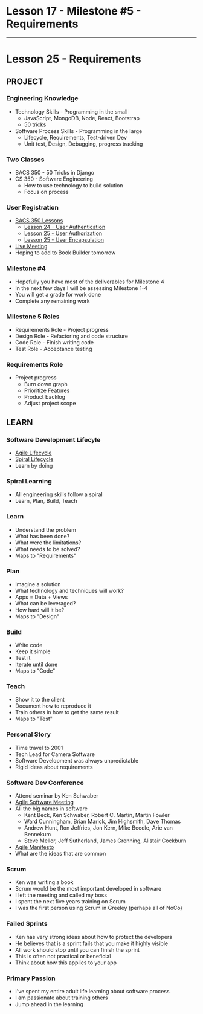 # Lesson 17 - Milestone #5 - Requirements

---

# Lesson 25 - Requirements


## PROJECT

### Engineering Knowledge
* Technology Skills - Programming in the small
    * JavaScript, MongoDB, Node, React, Bootstrap
    * 50 tricks
* Software Process Skills - Programming in the large
    * Lifecycle, Requirements, Test-driven Dev
    * Unit test, Design, Debugging, progress tracking
    
    
### Two Classes
* BACS 350 - 50 Tricks in Django
* CS 350 - Software Engineering
    * How to use technology to build solution
    * Focus on process


### User Registration
* [BACS 350 Lessons](https://shrinking-world.com/course/bacs350/lesson/Index)
    * [Lesson 24 - User Authentication](https://shrinking-world.com/course/bacs350/lesson/24)
    * [Lesson 25 - User Authorization](https://shrinking-world.com/course/bacs350/lesson/25)
    * [Lesson 25 - User Encapsulation](https://shrinking-world.com/course/bacs350/lesson/26)
* [Live Meeting](https://unco.zoom.us/j/95419819180)
* Hoping to add to Book Builder tomorrow
    

### Milestone #4 
* Hopefully you have most of the deliverables for Milestone 4
* In the next few days I will be assessing Milestone 1-4
* You will get a grade for work done
* Complete any remaining work


### Milestone 5 Roles
* Requirements Role - Project progress
* Design Role - Refactoring and code structure
* Code Role - Finish writing code
* Test Role - Acceptance testing
    
    
### Requirements Role
* Project progress
    * Burn down graph
    * Prioritize Features
    * Product backlog 
    * Adjust project scope
 
 

## LEARN

### Software Development Lifecyle
* [Agile Lifecycle](https://www.tutorialspoint.com/sdlc/sdlc_agile_model.htm)
* [Spiral Lifecycle](https://www.tutorialspoint.com/sdlc/sdlc_spiral_model.htm)
* Learn by doing


### Spiral Learning
* All engineering skills follow a spiral
* Learn, Plan, Build, Teach


### Learn
* Understand the problem
* What has been done?
* What were the limitations?
* What needs to be solved?
* Maps to "Requirements"


### Plan
* Imagine a solution
* What technology and techniques will work?
* Apps = Data + Views
* What can be leveraged?
* How hard will it be?
* Maps to "Design"


### Build
* Write code
* Keep it simple
* Test it
* Iterate until done
* Maps to "Code"


### Teach
* Show it to the client
* Document how to reproduce it
* Train others in how to get the same result
* Maps to "Test"


### Personal Story
* Time travel to 2001
* Tech Lead for Camera Software
* Software Development was always unpredictable
* Rigid ideas about requirements


### Software Dev Conference
* Attend seminar by Ken Schwaber
* [Agile Software Meeting](https://agilemanifesto.org/history.html)
* All the big names in software
    * Kent Beck, Ken Schwaber,  Robert C. Martin, Martin Fowler
    * Ward Cunningham,  Brian Marick, Jim Highsmith, Dave Thomas
    * Andrew Hunt, Ron Jeffries, Jon Kern, Mike Beedle, Arie van Bennekum
    * Steve Mellor, Jeff Sutherland, James Grenning, Alistair Cockburn
* [Agile Manifesto](https://agilemanifesto.org)
* What are the ideas that are common


### Scrum
* Ken was writing a book
* Scrum would be the most important developed in software
* I left the meeting and called my boss
* I spent the next five years training on Scrum
* I was the first person using Scrum in Greeley (perhaps all of NoCo)


### Failed Sprints
* Ken has very strong ideas about how to protect the developers
* He believes that is a sprint fails that you make it highly visible
* All work should stop until you can finish the sprint
* This is often not practical or beneficial
* Think about how this applies to your app


### Primary Passion
* I've spent my entire adult life learning about software process
* I am passionate about training others
* Jump ahead in the learning

